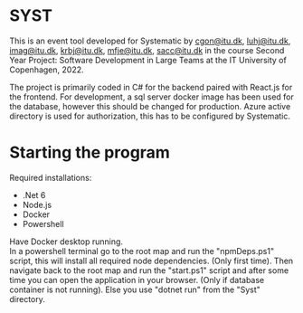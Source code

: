 # SYST
This is an event tool developed for Systematic by cgon@itu.dk, luhj@itu.dk, imag@itu.dk, krbj@itu.dk, mfje@itu.dk, sacc@itu.dk in the course Second Year Project: Software Development in Large Teams at the IT University of Copenhagen, 2022.

The project is primarily coded in C# for the backend paired with React.js for the frontend.
For development, a sql server docker image has been used for the database, however this should be changed for production.
Azure active directory is used for authorization, this has to be configured by Systematic.

# Starting the program
Required installations:
  - .Net 6
  - Node.js
  - Docker
  - Powershell

Have Docker desktop running.  
In a powershell terminal go to the root map and run the "npmDeps.ps1" script, this will install all required node dependencies. (Only first time). 
Then navigate back to the root map and run the "start.ps1" script and after some time you can open the application in your browser. (Only if database container is not running). 
Else you use "dotnet run" from the "Syst" directory.  
